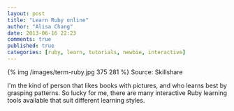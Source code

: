 ```yaml
---
layout: post
title: "Learn Ruby online"
author: "Alisa Chang"
date: 2013-06-16 22:23
comments: true
published: true
categories: [ruby, learn, tutorials, newbie, interactive]
---
```

{% img /images/term-ruby.jpg 375 281 %} Source: Skillshare

I'm the kind of person that likes books with pictures, and who learns best by grasping patterns.  So lucky for me, there are many interactive Ruby learning tools available that suit different learning styles. 

